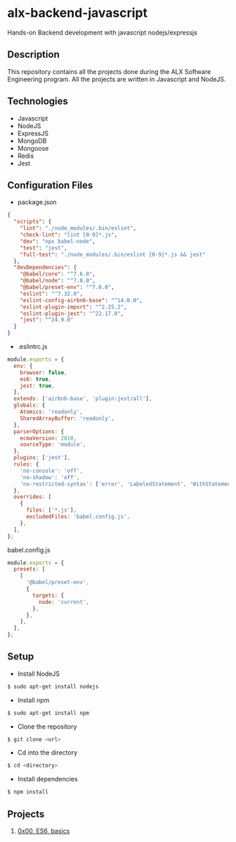 # alx-backend-javascript

Hands-on Backend development with javascript nodejs/expressjs

## Description

This repository contains all the projects done during the ALX Software Engineering program. All the projects are written in Javascript and NodeJS.

## Technologies

- Javascript
- NodeJS
- ExpressJS
- MongoDB
- Mongoose
- Redis
- Jest

## Configuration Files

- package.json

```json
{
  "scripts": {
    "lint": "./node_modules/.bin/eslint",
    "check-lint": "lint [0-9]*.js",
    "dev": "npx babel-node",
    "test": "jest",
    "full-test": "./node_modules/.bin/eslint [0-9]*.js && jest"
  },
  "devDependencies": {
    "@babel/core": "^7.6.0",
    "@babel/node": "^7.8.0",
    "@babel/preset-env": "^7.6.0",
    "eslint": "^7.32.0",
    "eslint-config-airbnb-base": "^14.0.0",
    "eslint-plugin-import": "^2.25.2",
    "eslint-plugin-jest": "^22.17.0",
    "jest": "^24.9.0"
  }
}
```

- .eslintrc.js

```js
module.exports = {
  env: {
    browser: false,
    es6: true,
    jest: true,
  },
  extends: ['airbnb-base', 'plugin:jest/all'],
  globals: {
    Atomics: 'readonly',
    SharedArrayBuffer: 'readonly',
  },
  parserOptions: {
    ecmaVersion: 2018,
    sourceType: 'module',
  },
  plugins: ['jest'],
  rules: {
    'no-console': 'off',
    'no-shadow': 'off',
    'no-restricted-syntax': ['error', 'LabeledStatement', 'WithStatement'],
  },
  overrides: [
    {
      files: ['*.js'],
      excludedFiles: 'babel.config.js',
    },
  ],
};
```

babel.config.js

```js
module.exports = {
  presets: [
    [
      '@babel/preset-env',
      {
        targets: {
          node: 'current',
        },
      },
    ],
  ],
};
```

## Setup

- Install NodeJS

```bash
$ sudo apt-get install nodejs
```

- Install npm

```bash
$ sudo apt-get install npm
```

- Clone the repository

```bash
$ git clone <url>
```

- Cd into the directory

```bash
$ cd <directory>
```

- Install dependencies

```bash
$ npm install
```

## Projects

1. [0x00. ES6, basics](./0x00-ES6_basics)
